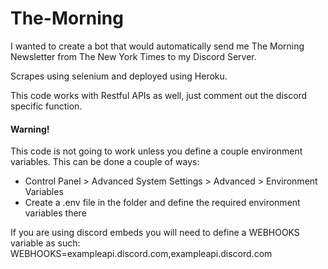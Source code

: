 # The-Morning

I wanted to create a bot that would automatically send me The Morning Newsletter from The New York Times to my Discord Server.

Scrapes using selenium and deployed using Heroku.

This code works with Restful APIs as well, just comment out the discord specific function.

#### Warning!
This code is not going to work unless you define a couple environment variables. This can be done a couple of ways:

- Control Panel > Advanced System Settings > Advanced > Environment Variables
- Create a .env file in the folder and define the required environment variables there  

If you are using discord embeds you will need to define a WEBHOOKS variable as such:
WEBHOOKS=exampleapi.discord.com,exampleapi.discord.com

